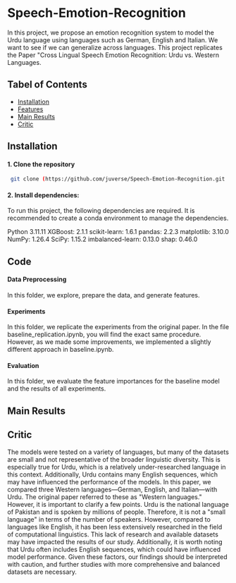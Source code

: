 # Speech-Emotion-Recognition
In this project, we propose an emotion recognition system to model the Urdu
language using languages such as German, English and Italian. We want to see if we can
generalize across languages.  This project replicates the Paper "Cross Lingual Speech Emotion Recognition: Urdu vs. Western Languages.

## Tabel of Contents
- [Installation](#installation)
- [Features](#features)
- [Main Results](#results)
- [Critic](#critic)
  
## Installation
#### 1. Clone the repository 
```bash
 git clone (https://github.com/juverse/Speech-Emotion-Recognition.git
```
#### 2. Install dependencies:
To run this project, the following dependencies are required. It is recommended to create a conda environment to manage the dependencies.

Python 3.11.11
XGBoost: 2.1.1
scikit-learn: 1.6.1
pandas: 2.2.3
matplotlib: 3.10.0
NumPy: 1.26.4
SciPy: 1.15.2
imbalanced-learn: 0.13.0
shap: 0.46.0

## Code
#### Data Preprocessing
In this folder, we explore, prepare the data, and generate features.

#### Experiments
In this folder, we replicate the experiments from the original paper. In the file baseline_replication.ipynb, you will find the exact same procedure. However, as we made some improvements, we implemented a slightly different approach in baseline.ipynb.

#### Evaluation
In this folder, we evaluate the feature importances for the baseline model and the results of all experiments.

## Main Results

## Critic
The models were tested on a variety of languages, but many of the datasets are small and not representative of the broader linguistic diversity. This is especially true for Urdu, which is a relatively under-researched language in this context. Additionally, Urdu contains many English sequences, which may have influenced the performance of the models.
In this paper, we compared three Western languages—German, English, and Italian—with Urdu. The original paper referred to these as "Western languages." However, it is important to clarify a few points.
Urdu is the national language of Pakistan and is spoken by millions of people. Therefore, it is not a "small language" in terms of the number of speakers. However, compared to languages like English, it has been less extensively researched in the field of computational linguistics. This lack of research and available datasets may have impacted the results of our study.
Additionally, it is worth noting that Urdu often includes English sequences, which could have influenced model performance. Given these factors, our findings should be interpreted with caution, and further studies with more comprehensive and balanced datasets are necessary.


